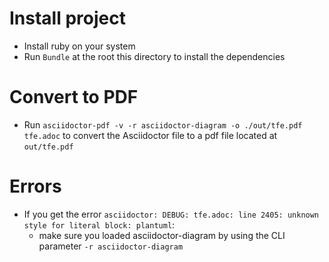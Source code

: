 # Install project
- Install ruby on your system
- Run `Bundle` at the root this directory to install the dependencies

# Convert to PDF
- Run `asciidoctor-pdf -v -r asciidoctor-diagram -o ./out/tfe.pdf tfe.adoc` to convert the Asciidoctor file to a pdf
  file located at `out/tfe.pdf`

# Errors
- If you get the error `asciidoctor: DEBUG: tfe.adoc: line 2405: unknown style for literal block: plantuml`:
  - make sure you loaded asciidoctor-diagram by using the CLI parameter `-r asciidoctor-diagram`
